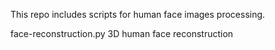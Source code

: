 This repo includes scripts for human face images processing.

face-reconstruction.py 3D human face reconstruction

